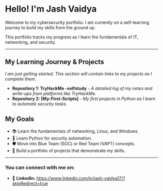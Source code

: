 # Hello! I'm Jash Vaidya 

Welcome to my cybersecurity portfolio. I am currently on a self-learning journey to build my skills from the ground up.

This portfolio tracks my progress as I learn the fundamentals of IT, networking, and security.

---

## My Learning Journey & Projects

*I am just getting started. This section will contain links to my projects as I complete them.*

- **Repository 1: TryHackMe -selfstudy** - *A detailed log of my notes and write-ups from platforms like TryHackMe.*
- **Repository 2: [My-First-Scripts]** - *My first projects in Python as I learn to automate security tasks.*

## My Goals

- 📚 Learn the fundamentals of networking, Linux, and Windows.
- 🐍 Learn Python for security automation.
- 🛡️ Move into Blue Team (SOC) or Red Team (VAPT) concepts.
- 💼 Build a portfolio of projects that demonstrate my skills.

---

### You can connect with me on:
- 🔗 **LinkedIn:** https://www.linkedin.com/in/jash-vaidya17/?skipRedirect=true
